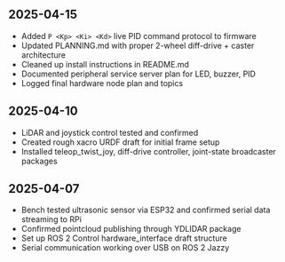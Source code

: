 ## 2025-04-15
- Added `P <Kp> <Ki> <Kd>` live PID command protocol to firmware
- Updated PLANNING.md with proper 2-wheel diff-drive + caster architecture
- Cleaned up install instructions in README.md
- Documented peripheral service server plan for LED, buzzer, PID
- Logged final hardware node plan and topics

## 2025-04-10
- LiDAR and joystick control tested and confirmed
- Created rough xacro URDF draft for initial frame setup
- Installed teleop_twist_joy, diff-drive controller, joint-state broadcaster packages

## 2025-04-07
- Bench tested ultrasonic sensor via ESP32 and confirmed serial data streaming to RPi
- Confirmed pointcloud publishing through YDLIDAR package
- Set up ROS 2 Control hardware_interface draft structure
- Serial communication working over USB on ROS 2 Jazzy
